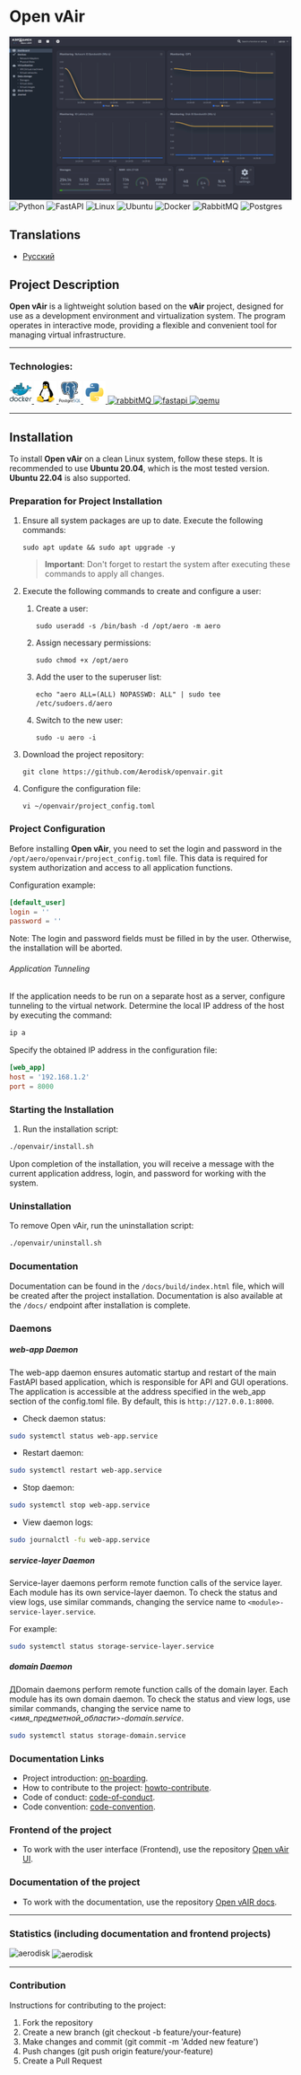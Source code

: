 # Open vAir

![](.assets/dashboard.gif)
![Python](https://img.shields.io/badge/python-3670A0?style=for-the-badge&logo=python&logoColor=ffdd54)
![FastAPI](https://img.shields.io/badge/FastAPI-005571?style=for-the-badge&logo=fastapi)
![Linux](https://img.shields.io/badge/Linux-FCC624?style=for-the-badge&logo=linux&logoColor=black)
![Ubuntu](https://img.shields.io/badge/Ubuntu-E95420?style=for-the-badge&logo=ubuntu&logoColor=white)
![Docker](https://img.shields.io/badge/docker-%230db7ed.svg?style=for-the-badge&logo=docker&logoColor=white)
![RabbitMQ](https://img.shields.io/badge/Rabbitmq-FF6600?style=for-the-badge&logo=rabbitmq&logoColor=white)
![Postgres](https://img.shields.io/badge/postgres-%23316192.svg?style=for-the-badge&logo=postgresql&logoColor=white)

## Translations

- [Русский](README.ru.md)

## Project Description

**Open vAir** is a lightweight solution based on the **vAir** project,
designed for use as a development environment and virtualization system. The
program operates in interactive mode, providing a flexible and convenient
tool for managing virtual infrastructure.

---

<h3 align="left">Technologies:</h3>
<p align="left"> <a href="https://www.docker.com/" target="_blank" rel="noreferrer"> <img src="https://raw.githubusercontent.com/devicons/devicon/master/icons/docker/docker-original-wordmark.svg" alt="docker" width="40" height="40"/> </a> <a href="https://www.linux.org/" target="_blank" rel="noreferrer"> <img src="https://raw.githubusercontent.com/devicons/devicon/master/icons/linux/linux-original.svg" alt="linux" width="40" height="40"/> </a> <a href="https://www.postgresql.org" target="_blank" rel="noreferrer"> <img src="https://raw.githubusercontent.com/devicons/devicon/master/icons/postgresql/postgresql-original-wordmark.svg" alt="postgresql" width="40" height="40"/> </a> <a href="https://www.python.org" target="_blank" rel="noreferrer"> <img src="https://raw.githubusercontent.com/devicons/devicon/master/icons/python/python-original.svg" alt="python" width="40" height="40"/> </a> <a href="https://www.rabbitmq.com" target="_blank" rel="noreferrer"> <img src="https://www.vectorlogo.zone/logos/rabbitmq/rabbitmq-icon.svg" alt="rabbitMQ" width="40" height="40"/> </a> <a href="https://fastapi.tiangolo.com/" target="_blank" rel="noreferrer"> <img src="https://www.svgrepo.com/download/330413/fastapi.svg" alt="fastapi" width="40" height="40"/></a><a href="https://www.qemu.org/" target="_blank" rel="noreferrer"> <img src="https://www.svgrepo.com/download/306622/qemu.svg" alt="qemu" width="40" height="40"/> </a></p>

---

## Installation

To install **Open vAir** on a clean Linux system, follow these steps. It is
recommended to use **Ubuntu 20.04**, which is the most tested version.
**Ubuntu 22.04** is also supported.

### Preparation for Project Installation

1. Ensure all system packages are up to date. Execute the following commands:

    ```shell
    sudo apt update && sudo apt upgrade -y
    ```
    > **Important**: Don't forget to restart the system after executing these
    commands to apply all changes.

2. Execute the following commands to create and configure a user:

    1. Create a user:

        ```shell
        sudo useradd -s /bin/bash -d /opt/aero -m aero
        ```

    2. Assign necessary permissions:

        ```shell
        sudo chmod +x /opt/aero
        ```

    3. Add the user to the superuser list:

        ```shell
        echo "aero ALL=(ALL) NOPASSWD: ALL" | sudo tee /etc/sudoers.d/aero
        ```

    4. Switch to the new user:

        ```shell
        sudo -u aero -i
        ```

3. Download the project repository:

    ```shell
    git clone https://github.com/Aerodisk/openvair.git
    ```

4. Configure the configuration file:

    ```shell
    vi ~/openvair/project_config.toml
    ```

### Project Configuration

Before installing **Open vAir**, you need to set the login and password in
the `/opt/aero/openvair/project_config.toml` file. This data is required for
system authorization and access to all application functions.

Configuration example:

```toml
[default_user]
login = ''
password = ''
```

Note: The login and password fields must be filled in by the user. Otherwise,
the installation will be aborted.

###### Application Tunneling
If the application needs to be run on a separate host as a server, configure
tunneling to the virtual network. Determine the local IP address of the host
by executing the command:

```bash
ip a
```

Specify the obtained IP address in the configuration file:

```toml
[web_app]
host = '192.168.1.2'
port = 8000
```

### Starting the Installation
1. Run the installation script:
```bash
./openvair/install.sh
```

Upon completion of the installation, you will receive a message with the
current application address, login, and password for working with the system.

### Uninstallation
To remove Open vAir, run the uninstallation script:
```bash
./openvair/uninstall.sh
```

### Documentation
Documentation can be found in the `/docs/build/index.html` file, which will be
created after the project installation. Documentation is also available at
the `/docs/` endpoint after installation is complete.

### Daemons

##### *web-app* Daemon
The web-app daemon ensures automatic startup and restart of the main FastAPI
based application, which is responsible for API and GUI operations. The
application is accessible at the address specified in the web_app section of
the config.toml file. By default, this is  `http://127.0.0.1:8000`.

* Check daemon status:
```bash
sudo systemctl status web-app.service
```
* Restart daemon:
```bash
sudo systemctl restart web-app.service
```
* Stop daemon:
```bash
sudo systemctl stop web-app.service
```
* View daemon logs:
```bash
sudo journalctl -fu web-app.service
```

##### *service-layer* Daemon
Service-layer daemons perform remote function calls of the service layer.
Each module has its own service-layer daemon. To check the status and view
logs, use similar commands, changing the service name to
`<module>-service-layer.service`.

For example:
```bash
sudo systemctl status storage-service-layer.service
```

##### *domain* Daemon
ДDomain daemons perform remote function calls of the domain layer. Each
module has its own domain daemon. To check the status and view logs, use
similar commands, changing the service name to
*<имя_предметной_области>-domain.service*.
```bash
sudo systemctl status storage-domain.service
```

### Documentation Links
* Project introduction: [on-boarding](ONBOARDING.md).
* How to contribute to the project:  [howto-contribute](CONTRIBUTING.md).
* Code of conduct: [code-of-conduct](CODE_OF_CONDUCT.md).
* Code convention: [code-convention](CODE_CONVENTION.md).

### Frontend of the project
* To work with the user interface (Frontend), use the repository [Open vAir UI](https://github.com/Aerodisk/Open-vAIR-UI).

### Documentation of the project
* To work with the documentation, use the repository [Open vAIR docs](https://github.com/Aerodisk/openvair-docs).

---

### Statistics (including documentation and frontend projects)
<p><img align="left" src="https://github-readme-stats.vercel.app/api/top-langs?username=aerodisk&show_icons=true&locale=en&layout=compact" alt="aerodisk" /></p> <p>&nbsp;<img align="center" src="https://github-readme-stats.vercel.app/api?username=aerodisk&show_icons=true&locale=en" alt="aerodisk" /></p>

---

### Contribution
Instructions for contributing to the project:

1. Fork the repository
2. Create a new branch (git checkout -b feature/your-feature)
3. Make changes and commit (git commit -m 'Added new feature')
4. Push changes (git push origin feature/your-feature)
5. Create a Pull Request
